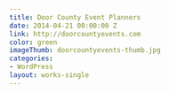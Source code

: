 ```yaml
---
title: Door County Event Planners
date: 2014-04-21 00:00:00 Z
link: http://doorcountyevents.com
color: green
imageThumb: doorcountyevents-thumb.jpg
categories:
- WordPress
layout: works-single
---
```



